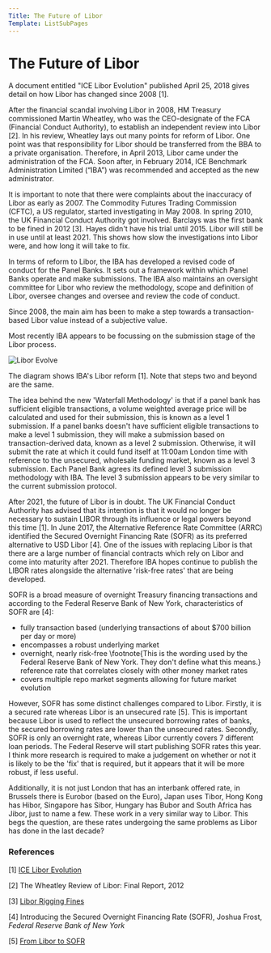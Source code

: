 ```yaml
---
Title: The Future of Libor
Template: ListSubPages
---
```


# The Future of Libor

A document entitled "ICE Libor Evolution" published April 25, 2018 gives detail on how Libor 
has changed since 2008 [1]. 

After the financial scandal involving Libor in 2008, HM Treasury commissioned Martin Wheatley, 
who was the CEO-designate of the FCA (Financial Conduct Authority), to establish an independent 
review into Libor [2]. In his review, Wheatley lays out many points
for reform of Libor. One point was that responsibility for Libor should be transferred from the
BBA to a private organisation. Therefore, in April 2013, Libor came under the administration of 
the FCA. Soon after, in February 2014, ICE Benchmark Administration Limited (“IBA”) was recommended 
and accepted as the new administrator. 

It is important to note that there were complaints about the inaccuracy of Libor as early as 2007. The Commodity Futures Trading Commission (CFTC), a US regulator, 
started investigating in May 2008. In spring 2010, the UK Financial Conduct Authority got involved. 
Barclays was the first bank to be fined in 2012 [3]. Hayes 
didn't have his trial until 2015. Libor will still be in use until at least 2021. This shows how
slow the investigations into Libor were, and how long it will take to fix.

In terms of reform to Libor, the IBA has developed a revised code of conduct for the Panel Banks. 
It sets out a framework within which Panel Banks operate and make submissions. The IBA also maintains 
an oversight committee for Libor who review the methodology, scope and definition of Libor, oversee 
changes and oversee and review the code of conduct.

Since 2008, the main aim has been to make a step towards a transaction-based Libor value instead of 
a subjective value. 

Most recently IBA appears to be focussing on the submission stage of the Libor process.

![Libor Evolve](http://cueimps.soc.srcf.net/course/media/Lara/LiborEvolve.png)

The diagram shows IBA's Libor reform [1]. Note that steps two and beyond are the same.


The idea behind the new 'Waterfall Methodology' is that if a panel bank has sufficient eligible
transactions, a volume weighted average price will be calculated and used for their submission,
this is known as a level 1 submission. If a panel banks doesn't have sufficient eligible transactions 
to make a level 1 submission, they will make a submission based on transaction-derived data, known as 
a level 2 submission. Otherwise, it will submit the rate at which it could fund itself at 11:00am London
time with reference to the unsecured, wholesale funding market, known as a level 3 submission. Each Panel 
Bank agrees its defined level 3 submission methodology with IBA. The level 3 submission appears to be very 
similar to the current submission protocol.

After 2021, the future of Libor is in doubt. The UK Financial Conduct Authority has advised that its 
intention is that it would no longer be necessary to sustain LIBOR through its influence or legal powers 
beyond this time [1]. In June 2017, the Alternative Reference Rate Committee
(ARRC) identified the Secured Overnight Financing Rate (SOFR) as its preferred alternative to USD 
Libor [4]. One of the issues with replacing Libor is that there
are a large number of financial contracts which rely on Libor and come into maturity after 2021. 
Therefore IBA hopes continue to publish the LIBOR rates alongside the alternative 'risk-free rates'
that are being developed.

SOFR is a broad measure of overnight Treasury financing transactions and according to the Federal 
Reserve Bank of New York, characteristics of SOFR are [4]:

- fully transaction based (underlying transactions of about \$700 billion per day or more)
- encompasses a robust underlying market
- overnight, nearly risk-free \footnote{This is the wording used by the Federal Reserve Bank of New 
	York. They don't define what this means.} reference rate that correlates closely with other
	money market rates
- covers multiple repo market segments allowing for future market evolution


However, SOFR has some distinct challenges compared to Libor. Firstly, it is a secured rate whereas Libor is an 
unsecured rate [5]. This is important because Libor is used to reflect the unsecured borrowing 
rates of banks, the secured borrowing rates are lower than the unsecured rates. Secondly, SOFR is only an
overnight rate, whereas Libor currently covers 7 different loan periods. The Federal Reserve will start publishing 
SOFR rates this year. I think more research is required to make a judgement on whether or not it is likely to be
the 'fix' that is required, but it appears that it will be more robust, if less useful. 

Additionally, it is not just London that has an interbank offered rate, in Brussels there is Eurobor 
(based on the Euro), Japan uses Tibor, Hong Kong has Hibor, Singapore has Sibor, Hungary has Bubor and 
South Africa has Jibor, just to name a few. These work in a very similar way to Libor. This begs the question, 
are these rates undergoing the same problems as Libor has done in the last decade?

### References
[1] [ICE Libor Evolution](https://www.theice.com/publicdocs/ICE_LIBOR_Evolution_Report_25_April_2018.pdf)

[2] The Wheatley Review of Libor: Final Report, 2012

[3] [Libor Rigging Fines](http://www.theguardian.com/business/2015/apr/23/libor-rigging-fines-a-timeline)

[4] Introducing the Secured Overnight Financing Rate (SOFR), Joshua Frost, *Federal Reserve Bank of New York*

[5] [From Libor to SOFR](https://bankingjournal.aba.com/2018/02/from-libor-to-sofr/)
